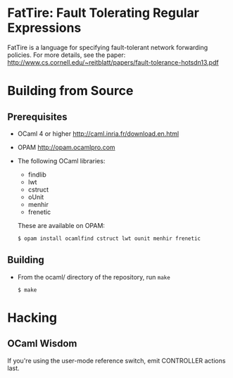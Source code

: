 FatTire: Fault Tolerating Regular Expressions
================================

FatTire is a language for specifying fault-tolerant network forwarding policies. For more details, see the paper: <http://www.cs.cornell.edu/~reitblatt/papers/fault-tolerance-hotsdn13.pdf>

Building from Source
====================

Prerequisites
-------------

- OCaml 4 or higher <http://caml.inria.fr/download.en.html>

- OPAM <http://opam.ocamlpro.com>

- The following OCaml libraries:

  - findlib
  - lwt
  - cstruct 
  - oUnit
  - menhir
  - frenetic

  These are available on OPAM:

  ```
  $ opam install ocamlfind cstruct lwt ounit menhir frenetic
  ```

Building
--------

- From the ocaml/ directory of the repository, run `make`

  ```
  $ make
  ```

Hacking
=======

OCaml Wisdom
------------

If you're using the user-mode reference switch, emit CONTROLLER actions last.
